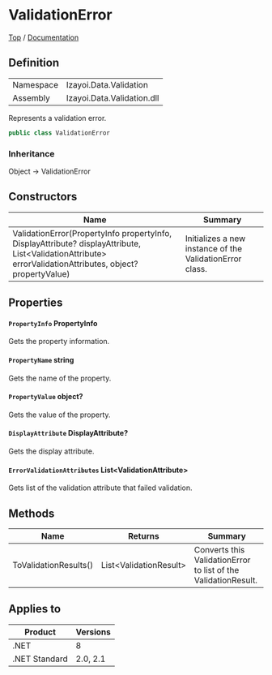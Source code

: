 # ValidationError

[Top](../../../README.md) / [Documentation](../../Documentation.md)

## Definition

|||
|--|--|
|Namespace|Izayoi.Data.Validation|
|Assembly|Izayoi.Data.Validation.dll|

Represents a validation error.

~~~csharp
public class ValidationError
~~~

### Inheritance
Object -> ValidationError

## Constructors

|Name|Summary|
|--|--|
|ValidationError(PropertyInfo propertyInfo, DisplayAttribute? displayAttribute, List\<ValidationAttribute> errorValidationAttributes, object? propertyValue)|Initializes a new instance of the ValidationError class.|

## Properties

#### `PropertyInfo` PropertyInfo

Gets the property information.

#### `PropertyName` string

Gets the name of the property.

#### `PropertyValue` object?

Gets the value of the property.

#### `DisplayAttribute` DisplayAttribute?

Gets the display attribute.

#### `ErrorValidationAttributes` List\<ValidationAttribute>

Gets list of the validation attribute that failed validation.

## Methods

|Name|Returns|Summary|
|--|--|--|
|ToValidationResults()|List\<ValidationResult>|Converts this ValidationError to list of the ValidationResult.|

## Applies to

|Product|Versions|
|--|--|
|.NET|8|
|.NET Standard|2.0, 2.1|
